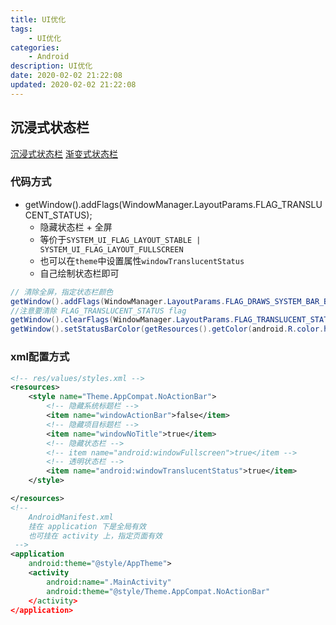```yaml
---
title: UI优化
tags: 
    - UI优化
categories: 
    - Android
description: UI优化
date: 2020-02-02 21:22:08
updated: 2020-02-02 21:22:08
---
```


## 沉浸式状态栏

[沉浸式状态栏](https://www.jianshu.com/p/752f4551e134)
[渐变式状态栏](https://www.jianshu.com/p/035a7e19fd9b)

### 代码方式

+ getWindow().addFlags(WindowManager.LayoutParams.FLAG_TRANSLUCENT_STATUS);
  + 隐藏状态栏 + 全屏
  + 等价于`SYSTEM_UI_FLAG_LAYOUT_STABLE | SYSTEM_UI_FLAG_LAYOUT_FULLSCREEN`
  + 也可以在`theme`中设置属性`windowTranslucentStatus`
  + 自己绘制状态栏即可

```java
// 清除全屏，指定状态栏颜色
getWindow().addFlags(WindowManager.LayoutParams.FLAG_DRAWS_SYSTEM_BAR_BACKGROUNDS);
//注意要清除 FLAG_TRANSLUCENT_STATUS flag
getWindow().clearFlags(WindowManager.LayoutParams.FLAG_TRANSLUCENT_STATUS);
getWindow().setStatusBarColor(getResources().getColor(android.R.color.holo_red_light));
```

### xml配置方式

```xml
<!-- res/values/styles.xml -->
<resources>
    <style name="Theme.AppCompat.NoActionBar">
        <!-- 隐藏系统标题栏 -->
        <item name="windowActionBar">false</item>
        <!-- 隐藏项目标题栏 -->
        <item name="windowNoTitle">true</item>
        <!-- 隐藏状态栏 -->
        <!-- item name="android:windowFullscreen">true</item -->
        <!-- 透明状态栏 -->
        <item name="android:windowTranslucentStatus">true</item>
    </style>

</resources>
<!-- 
    AndroidManifest.xml
    挂在 application 下是全局有效
    也可挂在 activity 上，指定页面有效
 -->
<application
    android:theme="@style/AppTheme">
    <activity
        android:name=".MainActivity"
        android:theme="@style/Theme.AppCompat.NoActionBar"
    </activity>
</application>
```
